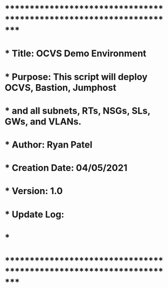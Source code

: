 # *******************************************************************
# * Title:            OCVS Demo Environment
# * Purpose:          This script will deploy OCVS, Bastion, Jumphost
# *                   and all subnets, RTs, NSGs, SLs, GWs, and VLANs.
# * Author:           Ryan Patel
# * Creation Date:    04/05/2021
# * Version:          1.0
# * Update Log:
# *    
# *******************************************************************
